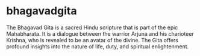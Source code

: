 # bhagavadgita
The Bhagavad Gita is a sacred Hindu scripture that is part of the epic Mahabharata. It is a dialogue between the warrior Arjuna and his charioteer Krishna, who is revealed to be an avatar of the divine. The Gita offers profound insights into the nature of life, duty, and spiritual enlightenment.
